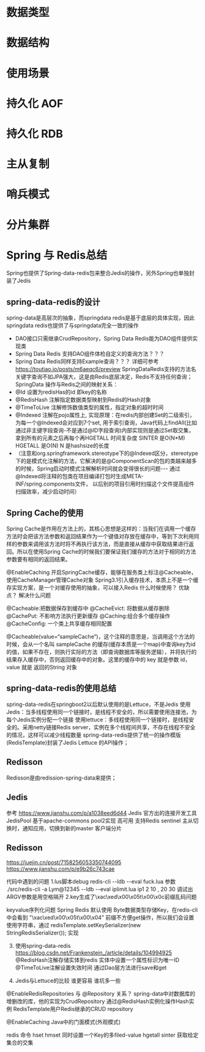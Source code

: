 # 数据类型
# 数据结构
# 使用场景
# 持久化 AOF
# 持久化 RDB
# 主从复制
# 哨兵模式
# 分片集群
# Spring 与 Redis总结
Spring也提供了Spring-data-redis包来整合Jedis的操作，另外Spring也单独封装了Jedis

## spring-data-redis的设计
spring-data是高层次的抽象，而springdata redis是基于底层的具体实现，因此springdata redis也提供了与springdata完全一致的操作
- DAO接口只需继承CrudRepository，Spring Data Redis能为DAO组件提供实现类
- Spring Data Redis 支持DAO组件体检自定义的查询方法？？？
- Spring Data Redis同样支持Example查询？？？
详细可参考 https://toutiao.io/posts/m6aeqc6/preview
SpringDataRedis支持的方法名关键字查询不如JPA强大，这是由Redis底层决定，Redis不支持任何查询；
SpringData 操作与Redis之间的映射关系：
- @Id 设置为redisHas的id 即key的名称
- @RedisHash 注解指定数据类型映射到Redis的Hash对象
- @TimeToLive 注解修饰数值类型的属性，指定对象的超时时间
- @Indexed 注解在pojo属性上, 实现原理：在redis内部创建Set的二级索引，为每一个@Indexed会对应到7个set,  用于索引查询，Java代码上findAll(比如通过非主键字段查询-不是通过@ID字段查询)内部实现则是通过Set取交集，拿到所有的元素之后再每个再HGETALL  时间复杂度 SINTER 是O(N*M) HGETALL 是O(N) N 是hashsize的长度
- （注意和org.springframework.stereotype下的@Indexed区分，stereotype下的是模式化注解的方法，它解决的是@ComponentScan的包的类越来越多的时候，Spring启动时模式注解解析时间就会变得很长的问题--- 通过@Indexed将注释的包类在项目编译打包时生成META-INF/spring.components文件， 以后别的项目引用时扫描这个文件提高组件扫描效率，减少启动时间）

## Spring Cache的使用
Spring Cache是作用在方法上的，其核心思想是这样的：当我们在调用一个缓存方法时会把该方法参数和返回结果作为一个键值对存放在缓存中，等到下次利用同样的参数来调用该方法时将不再执行该方法，而是直接从缓存中获取结果进行返回。所以在使用Spring Cache的时候我们要保证我们缓存的方法对于相同的方法参数要有相同的返回结果。

@EnableCaching 开启SpringCache缓存，能够在服务类上标注@Cacheable，使用CacheManager管理Cache对象
Spring3.1引入缓存技术，本质上不是一个缓存实现方案，是一个对缓存使用的抽象，可以接入Redis
什么时候使用？
优缺点？
解决什么问题

@Cacheable:把数据保存到缓存中
@CacheEvict: 将数据从缓存删除
@CachePut: 不影响方法执行更新缓存
@Caching:组合多个缓存操作
@CacheConfig:  一个类上共享缓存相同配置



@Cacheable(value=“sampleCache”)，这个注释的意思是，当调用这个方法的时候，会从一个名叫 sampleCache 的缓存(缓存本质是一个map)中查询key为id的值，如果不存在，则执行实际的方法（即查询数据库等服务逻辑），并将执行的结果存入缓存中，否则返回缓存中的对象。这里的缓存中的 key 就是参数 id，value 就是 返回的String 对象

## spring-data-redis的使用总结
spring-data-redis在springboot2以后默认使用的是Lettuce，不是Jedis
使用Jedis：当多线程使用同一个链接时，是线程不安全的，所以需要使用连接池，为每个Jedis实例分配一个链接
使用lettuce：多线程使用同一个链接时，是线程安全的。采用netty链接Redis server，实例在多个线程间共享，不存在线程不安全的情况，这样可以减少线程数量
spring-data-redis提供了统一的操作模版(RedisTemplate)封装了Jedis Lettuce 的API操作；

## Redisson
Redisson是由redission-spring-data来提供；

## Jedis
参考 https://www.jianshu.com/p/a1038eed6d44
Jedis  官方出的连接开发工具
JedisPool 基于apache-commons pool2实现
高可用 支持Redis sentinel 主从切换时，通知应用，切换到新的master
客户端分片

## Redisson
https://juejin.cn/post/7158256053350744095
https://www.jianshu.com/p/e9b26c743cae


代码中遇到的问题
1.lus脚本debug
redis-cli --ldb --eval  fuck.lua  参数
./src/redis-cli -a Lym@12345 --ldb --eval iplimit.lua ip1 2 10 , 20 30 调试出ARGV参数是用空格隔开
2.key生成了\xac\xed\x00\x05t\x00\x0c前缀乱码问题

keyvalue序列化问题
Spring Redis 默认使用 Byte数据类型存储Key，在redis-cli中会看到 "\xac\xed\x00\x05t\x00\x04" 前缀不方便get操作，所以我们会设置使用字符串，通过 redisTemplate.setKeySerializer(new StringRedisSerializer()); 实现


3. 使用spring-data-redis
   https://blog.csdn.net/Frankenstein_/article/details/104994925
   @RedisHash注解存储实体到redis
   实体中设置一个属性标识为唯一ID
   @TimeToLive注解设置失效时间
   通过Dao层方法进行save和get


4. Jedis与Lettuce的比较
   谁更容易
   谁坑多一些

@EnableRedisRepositories 与 @Repository 关系？
spring-data中对数据库的增删改的库，他的实现为CrudRepository
通过@RedisHash实例化操作Hash实例
RedisTemplate用户Redis继承的CRUD repository

@EnableCaching Java中的门面模式(外观模式)




redis 命令
hset
hmset 同时设置一个Key的多filed-value
hgetall
sinter 获取给定集合的交集
